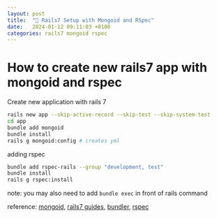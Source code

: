 ```yaml
---
layout: post
title:  "🚅 Rails7 Setup with Mongoid and RSpec"
date:   2024-01-12 09:11:03 +0100
categories: rails7 mongoid rspec
---
```


# How to create new rails7 app with mongoid and rspec

Create new application with rails 7

```bash
rails new app --skip-active-record --skip-test --skip-system-test
cd app
bundle add mongoid
bundle install
rails g mongoid:config # creates yml
```

adding rspec

```bash
bundle add rspec-rails --group "development, test"
bundle install
rails g rspec:install
```

note: you may also need to add `bundle exec` in front of rails command

reference: [mongoid], [rails7 guides], [bundler], [rspec]

[mongoid]: https://www.mongodb.com/docs/mongoid/current/tutorials/getting-started-rails7/

[rails7 guides]: https://guides.rubyonrails.org/
[bundler]: https://manpages.ubuntu.com/manpages/focal/en/man1/bundle-add.1.html
[rspec]: https://rspec.info/features/6-0/rspec-rails/